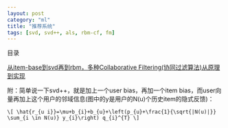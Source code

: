 ```yaml
---
layout: post
category: "ml"
title: "推荐系统"
tags: [svd, svd++, als, rbm-cf, fm]
---
```


目录

<!-- TOC -->


<!-- /TOC -->

[从item-base到svd再到rbm，多种Collaborative Filtering(协同过滤算法)从原理到实现](http://blog.csdn.net/dark_scope/article/details/17228643)

附：简单说一下svd++，就是加上一个user bias，再加一个item bias，而user向量再加上这个用户的邻域信息(图中的y是用户的N(u)个历史item的隐式反馈)：

`\[
\hat{r_{u i}}=\mu+b_{i}+b_{u}+\left(p_{u}+\frac{1}{\sqrt{|N(u)|}} \sum_{i \in N(u)} y_{i}\right) q_{i}^{T}
\]`

